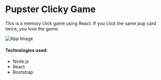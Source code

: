 <h1>Pupster Clicky Game</h1>

<p>This is a memory click game using React. If you click the same pup card twice, you lose the game.</p>

![App Image](/pupClickyOne.png)
<br>

<h4>Technologies used:</h4>
<ul>
  <li>Node.js</li>
  <li>React</li>
  <li>Bootstrap</li>
</ul>

